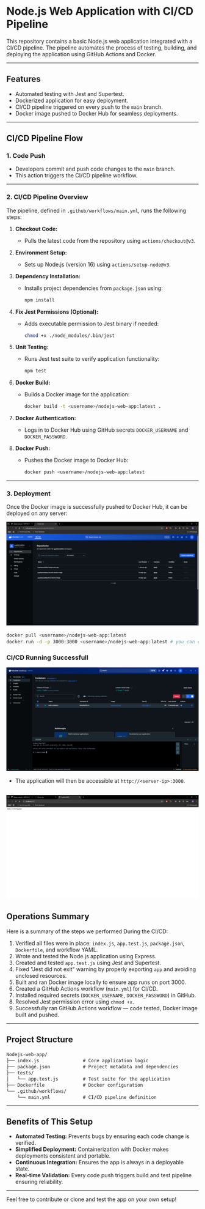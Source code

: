 # Node.js Web Application with CI/CD Pipeline

This repository contains a basic Node.js web application integrated with a CI/CD pipeline. The pipeline automates the process of testing, building, and deploying the application using GitHub Actions and Docker.

---

## Features

- Automated testing with Jest and Supertest.
- Dockerized application for easy deployment.
- CI/CD pipeline triggered on every push to the `main` branch.
- Docker image pushed to Docker Hub for seamless deployments.

---

## CI/CD Pipeline Flow

### **1. Code Push**
- Developers commit and push code changes to the `main` branch.
- This action triggers the CI/CD pipeline workflow.

---

### **2. CI/CD Pipeline Overview**

The pipeline, defined in `.github/workflows/main.yml`, runs the following steps:

1. **Checkout Code:**
   - Pulls the latest code from the repository using `actions/checkout@v3`.

2. **Environment Setup:**
   - Sets up Node.js (version 16) using `actions/setup-node@v3`.

3. **Dependency Installation:**
   - Installs project dependencies from `package.json` using:
     ```bash
     npm install
     ```

4. **Fix Jest Permissions (Optional):**
   - Adds executable permission to Jest binary if needed:
     ```bash
     chmod +x ./node_modules/.bin/jest
     ```

5. **Unit Testing:**
   - Runs Jest test suite to verify application functionality:
     ```bash
     npm test
     ```

6. **Docker Build:**
   - Builds a Docker image for the application:
     ```bash
     docker build -t <username>/nodejs-web-app:latest .
     ```

7. **Docker Authentication:**
   - Logs in to Docker Hub using GitHub secrets `DOCKER_USERNAME` and `DOCKER_PASSWORD`.

8. **Docker Push:**
   - Pushes the Docker image to Docker Hub:
     ```bash
     docker push <username>/nodejs-web-app:latest
     ```

---

### **3. Deployment**

Once the Docker image is successfully pushed to Docker Hub, it can be deployed on any server:

![Docker Pushed](./pictures/Docker-image-push.png)

```bash
docker pull <username>/nodejs-web-app:latest
docker run -d -p 3000:3000 <username>/nodejs-web-app:latest # you can choose the lister port that you want ex: 8000,8080 
```
### CI/CD Running Successfull 

![Container is Running](./pictures/Nodejs-app-running.png)

- The application will then be accessible at `http://<server-ip>:3000`.

![CI/CD](./pictures/CICD%20success.png)
---

##  Operations Summary

Here is a summary of the steps we performed During the CI/CD:

1. Verified all files were in place: `index.js`, `app.test.js`, `package.json`, `Dockerfile`, and workflow YAML.
2. Wrote and tested the Node.js application using Express.
3. Created and tested `app.test.js` using Jest and Supertest.
4. Fixed "Jest did not exit" warning by properly exporting `app` and avoiding unclosed resources.
5. Built and ran Docker image locally to ensure app runs on port 3000.
6. Created a GitHub Actions workflow (`main.yml`) for CI/CD.
7. Installed required secrets (`DOCKER_USERNAME`, `DOCKER_PASSWORD`) in GitHub.
8. Resolved Jest permission error using `chmod +x`.
19. Successfully ran GitHub Actions workflow — code tested, Docker image built and pushed.

---

## Project Structure

```
Nodejs-web-app/
├── index.js                # Core application logic
├── package.json            # Project metadata and dependencies
├── tests/
│   └── app.test.js         # Test suite for the application
├── Dockerfile              # Docker configuration
└── .github/workflows/
    └── main.yml            # CI/CD pipeline definition
```

---

## Benefits of This Setup

- **Automated Testing:** Prevents bugs by ensuring each code change is verified.
- **Simplified Deployment:** Containerization with Docker makes deployments consistent and portable.
- **Continuous Integration:** Ensures the app is always in a deployable state.
- **Real-time Validation:** Every code push triggers build and test pipeline ensuring reliability.

---

Feel free to contribute or clone and test the app on your own setup!

